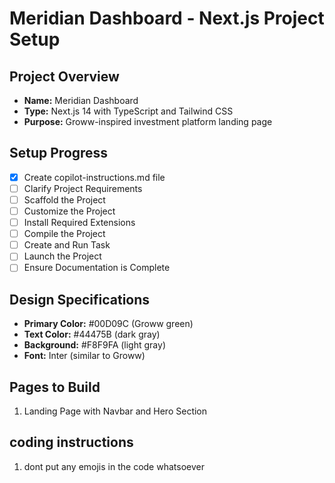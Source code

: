 # Meridian Dashboard - Next.js Project Setup

## Project Overview
- **Name:** Meridian Dashboard
- **Type:** Next.js 14 with TypeScript and Tailwind CSS
- **Purpose:** Groww-inspired investment platform landing page

## Setup Progress

- [x] Create copilot-instructions.md file
- [ ] Clarify Project Requirements
- [ ] Scaffold the Project
- [ ] Customize the Project
- [ ] Install Required Extensions
- [ ] Compile the Project
- [ ] Create and Run Task
- [ ] Launch the Project
- [ ] Ensure Documentation is Complete

## Design Specifications
- **Primary Color:** #00D09C (Groww green)
- **Text Color:** #44475B (dark gray)
- **Background:** #F8F9FA (light gray)
- **Font:** Inter (similar to Groww)

## Pages to Build
1. Landing Page with Navbar and Hero Section

## coding instructions 
1. dont put any emojis in the code whatsoever